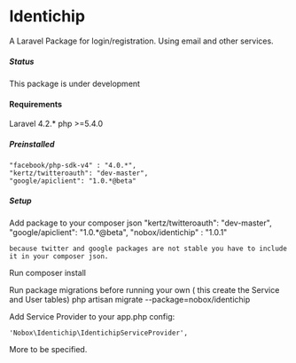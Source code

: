 Identichip
==========

A Laravel Package for login/registration. Using email and other services.


##### Status

This package is under development

#### Requirements
Laravel 4.2.*
php >=5.4.0

##### Preinstalled
    "facebook/php-sdk-v4" : "4.0.*",
    "kertz/twitteroauth": "dev-master",
    "google/apiclient": "1.0.*@beta"


##### Setup

Add package to your composer json
    "kertz/twitteroauth": "dev-master",
    "google/apiclient": "1.0.*@beta",
    "nobox/identichip" : "1.0.1"

``because twitter and google packages are not stable you have to include it
in your composer json. ``

Run composer install

Run package migrations before running your own 
( this create the Service and User tables)
    php artisan migrate --package=nobox/identichip

Add Service Provider to your app.php config:

``` 'Nobox\Identichip\IdentichipServiceProvider', ```

More to be specified.
